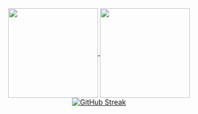 
<div align="center">
  <a href="https://github.com/asiftm/github-readme-stats">
  <img height=180 align="center" src="https://github-readme-stats.vercel.app/api?username=asiftm&show_icons=true&theme=onedark"&hide_border=true&border_radius=10 />
</a>
<a href="https://github.com/asiftm/convoychat">
  <img height=180 align="center" src="https://github-readme-stats.vercel.app/api/top-langs?username=asiftm&layout=compact&langs_count=8&card_width=280&theme=onedark"&hide_border=true&border_radius=10 />
</a>
</div>
<div align="center" bgcolor = "#507b95">
  <a href="https://git.io/streak-stats"><img src="https://streak-stats.demolab.com?user=asiftm&theme=onedark&hide_border=true&border_radius=10&date_format=j%2Fn%5B%2FY%5D&card_width=400" alt="GitHub Streak" /></a>
</div>


